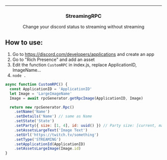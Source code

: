 ---
<h3 align="center">StreamingRPC</h3>
<p align="center">Change your discord status to streaming without streaming</p>

## How to use:
1. Go to https://discord.com/developers/applications and create an app
2. Go to "Rich Presence" and add an asset
3. Edit the function `CustomRPC` in index.js, replace ApplicationID, ImageName...
4. `node .`

```js
async function CustomRPC() {
  const ApplicationID = 'ApplicationID'
  let Image = 'LargeImageName'
  Image = await rpcGenerator.getRpcImage(ApplicationID, Image)

  return new rpcGenerator.Rpc()
    .setName('Name')
    .setDetails('Name') // same as Name
    .setState('State')
    .setParty({ size: [1, 4], id: uuid() }) // Party size: [current, max]
    .setAssetsLargeText('Image Text')
    .setUrl('https://twitch.tv/something')
    .setType('STREAMING')
    .setApplicationId(ApplicationID)
    .setAssetsLargeImage(Image.id)
}
```
